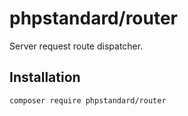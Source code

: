 # phpstandard/router

Server request route dispatcher.

## Installation

```bash
composer require phpstandard/router
```
